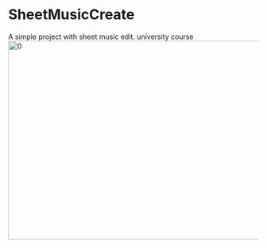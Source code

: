 # SheetMusicCreate

A simple project with sheet music edit.
university course 
<img src="blob/master/src/icon/program.PNG" width="700" height="400" alt="0"/>
